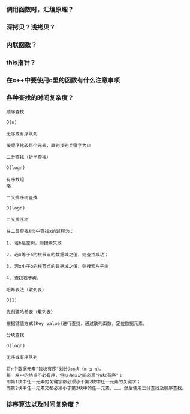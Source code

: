 ### 调用函数时，汇编原理？


### 深拷贝？浅拷贝？


### 内联函数？


### this指针？


### 在c++中要使用c里的函数有什么注意事项

### 各种查找的时间复杂度？
```
顺序查找

O(n)

无序或有序队列

按顺序比较每个元素，直到找到关键字为止

二分查找（折半查找）

O(logn)

有序数组
略

二叉排序树查找

O(logn)

二叉排序树

在二叉查找树b中查找x的过程为：

1. 若b是空树，则搜索失败

2. 若x等于b的根节点的数据域之值，则查找成功；

3. 若x小于b的根节点的数据域之值，则搜索左子树

4. 查找右子树。

哈希表法（散列表）

O(1)

先创建哈希表（散列表）

根据键值方式(Key value)进行查找，通过散列函数，定位数据元素。

分块查找

O(logn)

无序或有序队列

将n个数据元素"按块有序"划分为m块（m ≤ n）。
每一块中的结点不必有序，但块与块之间必须"按块有序"；
即第1块中任一元素的关键字都必须小于第2块中任一元素的关键字；
而第2块中任一元素又都必须小于第3块中的任一元素，……。然后使用二分查找及顺序查找。
```

### 排序算法以及时间复杂度？
